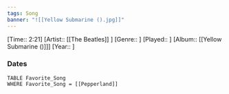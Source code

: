 ```yaml
---
tags: Song  
banner: "![[Yellow Submarine ().jpg]]"
---
```

[Time:: 2:21]
[Artist:: [[The Beatles]] ]
[Genre:: ]
[Played:: ]
[Album:: [[Yellow Submarine ()]]]
[Year:: ]
### Dates
````dataview
TABLE Favorite_Song
WHERE Favorite_Song = [[Pepperland]]
````